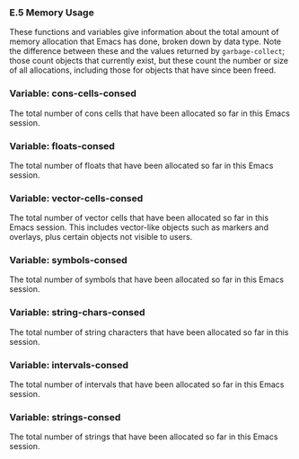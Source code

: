 

### E.5 Memory Usage

These functions and variables give information about the total amount of memory allocation that Emacs has done, broken down by data type. Note the difference between these and the values returned by `garbage-collect`; those count objects that currently exist, but these count the number or size of all allocations, including those for objects that have since been freed.

### Variable: **cons-cells-consed**

The total number of cons cells that have been allocated so far in this Emacs session.

### Variable: **floats-consed**

The total number of floats that have been allocated so far in this Emacs session.

### Variable: **vector-cells-consed**

The total number of vector cells that have been allocated so far in this Emacs session. This includes vector-like objects such as markers and overlays, plus certain objects not visible to users.

### Variable: **symbols-consed**

The total number of symbols that have been allocated so far in this Emacs session.

### Variable: **string-chars-consed**

The total number of string characters that have been allocated so far in this session.

### Variable: **intervals-consed**

The total number of intervals that have been allocated so far in this Emacs session.

### Variable: **strings-consed**

The total number of strings that have been allocated so far in this Emacs session.
